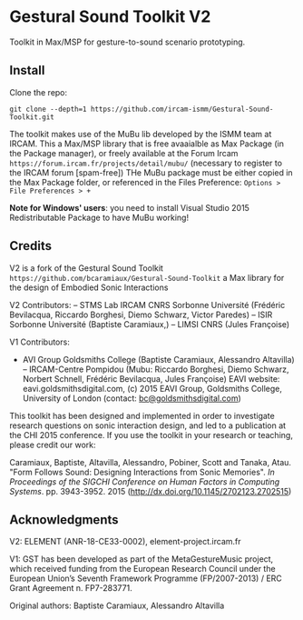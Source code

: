 # Gestural Sound Toolkit V2

Toolkit in Max/MSP for gesture-to-sound scenario prototyping. 


## Install

Clone the repo:
```
git clone --depth=1 https://github.com/ircam-ismm/Gestural-Sound-Toolkit.git 
```

The toolkit makes use of the MuBu lib developed by the ISMM team at IRCAM. This a Max/MSP library that is free avaaialble as Max Package (in the Package manager), or freely available at the Forum Ircam
`https://forum.ircam.fr/projects/detail/mubu/` (necessary to register to the IRCAM forum [spam-free])
THe MuBu package must be either copied in the Max Package folder, or referenced in the Files Preference: `Options > File Preferences > +`

**Note for Windows' users**: you need to install Visual Studio 2015 Redistributable Package to have MuBu working! 


## Credits

V2 is a fork of the Gestural Sound Toolkit `https://github.com/bcaramiaux/Gestural-Sound-Toolkit`
a Max library for the design of Embodied Sonic Interactions

V2 Contributors: 
–  STMS Lab IRCAM CNRS Sorbonne Université (Frédéric Bevilacqua,  Riccardo Borghesi, Diemo Schwarz, Victor Paredes)
– ISIR Sorbonne Université (Baptiste Caramiaux,)
– LIMSI CNRS (Jules Françoise)


V1 Contributors:
- AVI Group Goldsmiths College (Baptiste Caramiaux, Alessandro Altavilla)
– IRCAM-Centre Pompidou (Mubu: Riccardo Borghesi, Diemo Schwarz, Norbert Schnell, Frédéric Bevilacqua, Jules Françoise)
EAVI website: eavi.goldsmithsdigital.com, (c) 2015 EAVI Group, Goldsmiths College, University of London
(contact: bc@goldsmithsdigital.com)


This toolkit has been designed and implemented in order to investigate research questions on sonic interaction design, and led to a publication at the CHI 2015 conference. If you use the toolkit in your research or teaching, please credit our work:

Caramiaux, Baptiste, Altavilla, Alessandro, Pobiner, Scott and Tanaka, Atau. "Form Follows Sound: Designing Interactions from Sonic Memories". _In Proceedings of the SIGCHI Conference on Human Factors in Computing Systems_. pp. 3943-3952. 2015 (http://dx.doi.org/10.1145/2702123.2702515)

## Acknowledgments
V2: 
ELEMENT (ANR-18-CE33-0002), element-project.ircam.fr

V1:
GST has been developed as part of the MetaGestureMusic project, which received funding from the European Research Council under the European Union’s Seventh Framework Programme (FP/2007-2013) / ERC Grant Agreement n. FP7-283771.

Original authors: Baptiste Caramiaux, Alessandro Altavilla

